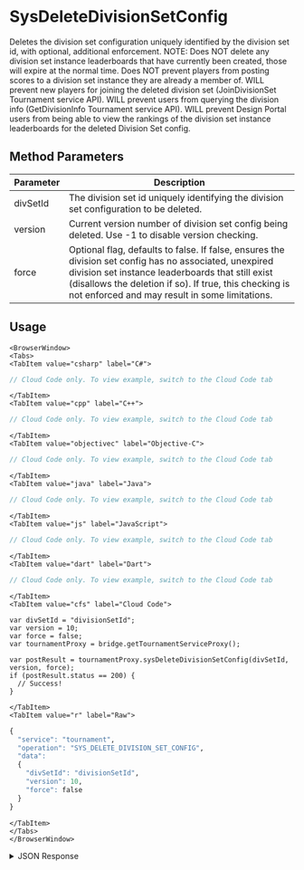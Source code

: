 # SysDeleteDivisionSetConfig

Deletes the division set configuration uniquely identified by the division set id, with optional, additional enforcement. NOTE: Does NOT delete any division set instance leaderboards that have currently been created, those will expire at the normal time. Does NOT prevent players from posting scores to a division set instance they are already a member of. WILL prevent new players for joining the deleted division set (JoinDivisionSet Tournament service API). WILL prevent users from querying the division info (GetDivisionInfo Tournament service API). WILL prevent Design Portal users from being able to view the rankings of the division set instance leaderboards for the deleted Division Set config.

<PartialServop service_name="tournament" operation_name="SYS_DELETE_DIVISION_SET_CONFIG" />

## Method Parameters
Parameter | Description
--------- | -----------
divSetId | The division set id uniquely identifying the division set configuration to be deleted.
version | Current version number of division set config being deleted. Use -1 to disable version checking.
force | Optional flag, defaults to false. If false, ensures the division set config has no associated, unexpired division set instance leaderboards that still exist (disallows the deletion if so). If true, this checking is not enforced and may result in some limitations.

## Usage

```mdx-code-block
<BrowserWindow>
<Tabs>
<TabItem value="csharp" label="C#">
```

```csharp
// Cloud Code only. To view example, switch to the Cloud Code tab
```

```mdx-code-block
</TabItem>
<TabItem value="cpp" label="C++">
```

```cpp
// Cloud Code only. To view example, switch to the Cloud Code tab
```

```mdx-code-block
</TabItem>
<TabItem value="objectivec" label="Objective-C">
```

```objectivec
// Cloud Code only. To view example, switch to the Cloud Code tab
```

```mdx-code-block
</TabItem>
<TabItem value="java" label="Java">
```

```java
// Cloud Code only. To view example, switch to the Cloud Code tab
```

```mdx-code-block
</TabItem>
<TabItem value="js" label="JavaScript">
```

```javascript
// Cloud Code only. To view example, switch to the Cloud Code tab
```

```mdx-code-block
</TabItem>
<TabItem value="dart" label="Dart">
```

```dart
// Cloud Code only. To view example, switch to the Cloud Code tab
```

```mdx-code-block
</TabItem>
<TabItem value="cfs" label="Cloud Code">
```

```cfscript
var divSetId = "divisionSetId";
var version = 10;
var force = false;
var tournamentProxy = bridge.getTournamentServiceProxy();

var postResult = tournamentProxy.sysDeleteDivisionSetConfig(divSetId, version, force);
if (postResult.status == 200) {
  // Success!
}
```

```mdx-code-block
</TabItem>
<TabItem value="r" label="Raw">
```

```r
{
  "service": "tournament",
  "operation": "SYS_DELETE_DIVISION_SET_CONFIG",
  "data":
  {
    "divSetId": "divisionSetId",
    "version": 10,
    "force": false
  }
}
```

```mdx-code-block
</TabItem>
</Tabs>
</BrowserWindow>
```

<details>
<summary>JSON Response</summary>

```json
{
  "status" : 200,
  "data" : null
}
```
</details>

